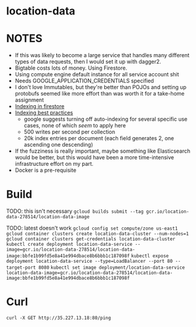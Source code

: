 # location-data

# NOTES
- If this was likely to become a large service that handles many different types of data
requests, then I would set it up with dagger2.
- Bigtable costs lots of money. Using Firestore.
- Using compute engine default instance for all service account shit
- Needs GOOGLE_APPLICATION_CREDENTIALS specified
- I don't love Immutables, but they're better than POJOs and setting up protobufs seemed like more effort
than was worth it for a take-home assignment
- [Indexing in firestore](https://firebase.google.com/docs/firestore/query-data/index-overview#single-field-indexes)
- [Indexing best practices](https://firebase.google.com/docs/firestore/query-data/index-overview#indexing_best_practices)
    - google suggests turning off auto-indexing for several specific use cases, none of which _seem_ to apply here
    - 500 writes per second per collection
    - 20k index entries per document (each field generates 2, one ascending one descending)
- If the fuzziness is really important, maybe something like Elasticsearch would be better, but this would have been a
more time-intensive infrastructure effort on my part.
- Docker is a pre-requisite

# Build
TODO: this isn't necessary
`gcloud builds submit --tag gcr.io/location-data-278514/location-data-image`

TODO: latest doesn't work
`gcloud config set compute/zone us-east1`
`gcloud container clusters create location-data-cluster --num-nodes=1`
`gcloud container clusters get-credentials location-data-cluster`
`kubectl create deployment location-data-service --image=gcr.io/location-data-278514/location-data-image:bbfe1b99fd5e8a41e994dbace8b6bbb1c187098f`
`kubectl expose deployment location-data-service --type=LoadBalancer --port 80 --target-port 8080`
`kubectl set image deployment/location-data-service location-data-image=gcr.io/location-data-278514/location-data-image:bbfe1b99fd5e8a41e994dbace8b6bbb1c187098f`


# Curl
`curl -X GET http://35.227.13.18:80/ping`

